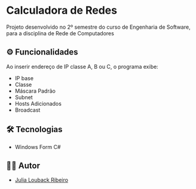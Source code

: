 # Calculadora de Redes

Projeto desenvolvido no 2º semestre do curso de Engenharia de Software, para a disciplina de Rede de Computadores 


 ## ⚙ Funcionalidades

Ao inserir endereço de IP classe A, B ou C, o programa exibe:
- IP base
- Classe
- Máscara Padrão
- Subnet 
- Hosts Adicionados
- Broadcast


## 🛠 Tecnologias 

- Windows Form C#


## 👩‍💻 Autor

- [Julia Louback Ribeiro](https://github.com/JuliaLouback)
